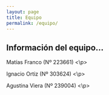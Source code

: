 ```yaml
---
layout: page
title: Equipo
permalink: /equipo/
---
```


## Información del equipo...

<p> Matías Franco (Nº 223661) <\p>
<p> Ignacio Ortiz (Nº 303624) <\p>
<p> Agustina Viera (Nº 239004) <\p>
